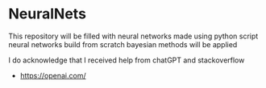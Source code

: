 # NeuralNets

This repository will be filled with neural networks made using python script
neural networks build from scratch
bayesian methods will be applied

 I do acknowledge that I received help from chatGPT and stackoverflow 
* https://openai.com/
